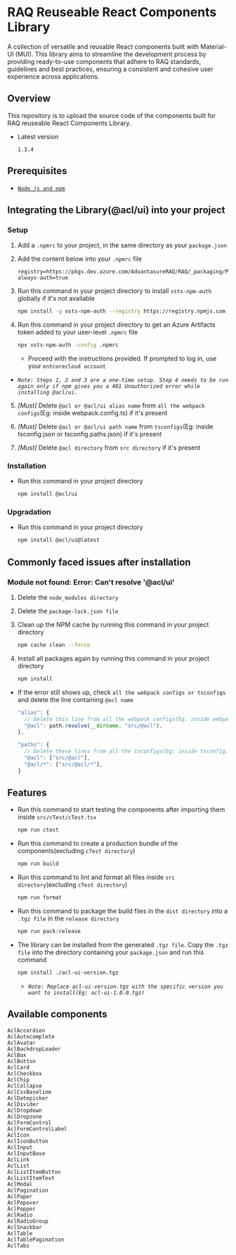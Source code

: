 # RAQ Reuseable React Components Library

A collection of versatile and reusable React components built with Material-UI (MUI). This library aims to streamline the development process by providing ready-to-use components that adhere to RAQ standards, guidelines and best practices, ensuring a consistent and cohesive user experience across applications.

## Overview

This repository is to upload the source code of the components built for RAQ reuseable React Components Library.

- Latest version

  ```plaintext
  1.3.4
  ```

## Prerequisites

- [`Node.js and npm`](https://docs.npmjs.com/downloading-and-installing-node-js-and-npm)

## Integrating the Library(@acl/ui) into your project

### Setup

1. Add a `.npmrc` to your project, in the same directory as your `package.json`

2. Add the content below into your `.npmrc` file

   ```plaintext
   registry=https://pkgs.dev.azure.com/AdvantasureRAQ/RAQ/_packaging/Prod/npm/registry/
   always-auth=true
   ```

3. Run this command in your project directory to install `vsts-npm-auth` globally if it's not available

   ```bash
   npm install -g vsts-npm-auth --registry https://registry.npmjs.com --always-auth false
   ```

4. Run this command in your project directory to get an Azure Artifacts token added to your user-level `.npmrc` file

   ```bash
   npx vsts-npm-auth -config .npmrc
   ```

   - Proceed with the instructions provided. If prompted to log in, use your `entcorecloud account`

- _`Note: Steps 1, 2 and 3 are a one-time setup. Step 4 needs to be run again only if npm gives you a 401 Unauthorized error while installing @acl/ui.`_

5. _[Must]_ Delete `@acl or @acl/ui alias name` from `all the webpack configs`(Eg: inside webpack.config.ts) if it's present

6. _[Must]_ Delete `@acl or @acl/ui path name` from `tsconfigs`(Eg: inside tsconfig.json or tsconfig.paths.json) if it's present

7. _[Must]_ Delete `@acl directory` from `src directory` if it's present

### Installation

- Run this command in your project directory

  ```bash
  npm install @acl/ui
  ```

### Upgradation

- Run this command in your project directory

  ```bash
  npm install @acl/ui@latest
  ```

## Commonly faced issues after installation

### Module not found: Error: Can't resolve '@acl/ui'

1. Delete the `node_modules directory`

2. Delete the `package-lock.json file`

3. Clean up the NPM cache by running this command in your project directory

   ```bash
   npm cache clean --force
   ```

4. Install all packages again by running this command in your project directory

   ```bash
   npm install
   ```

- If the error still shows up, check `all the webpack configs or tsconfigs` and delete the line containing `@acl name`

  ```ts
  "alias": {
    // Delete this line from all the webpack configs(Eg: inside webpack.config.ts)
    "@acl": path.resolve(__dirname, "src/@acl"),
  },
  ```

  ```ts
  "paths": {
    // Delete these lines from all the tsconfigs(Eg: inside tsconfig.json or tsconfig.paths.json)
    "@acl": ["src/@acl"],
    "@acl/*": ["src/@acl/*"],
  }
  ```

## Features

- Run this command to start testing the components after importing them inside `src/cTest/cTest.tsx`

  ```bash
  npm run ctest
  ```

- Run this command to create a production bundle of the components(excluding `cTest directory`)

  ```bash
  npm run build
  ```

- Run this command to lint and format all files inside `src directory`(excluding `cTest directory`)

  ```bash
  npm run format
  ```

- Run this command to package the build files in the `dist directory` into a `.tgz file` in the `release directory`

  ```bash
  npm run pack:release
  ```

- The library can be installed from the generated `.tgz file`. Copy the `.tgz file` into the directory containing your `package.json` and run this command

  ```bash
  npm install ./acl-ui-version.tgz
  ```

  - _`Note: Replace acl-ui-version.tgz with the specific version you want to install(Eg: acl-ui-1.0.0.tgz)`_

## Available components

```plaintext
AclAccordion
AclAutocomplete
AclAvatar
AclBackdropLoader
AclBox
AclButton
AclCard
AclCheckbox
AclChip
AclCollapse
AclCssBaseline
AclDatepicker
AclDivider
AclDropdown
AclDropzone
AclFormControl
AclFormControlLabel
AclIcon
AclIconButton
AclInput
AclInputBase
AclLink
AclList
AclListItemButton
AclListItemText
AclModal
AclPagination
AclPaper
AclPopover
AclPopper
AclRadio
AclRadioGroup
AclSnackbar
AclTable
AclTablePagination
AclTabs
```

